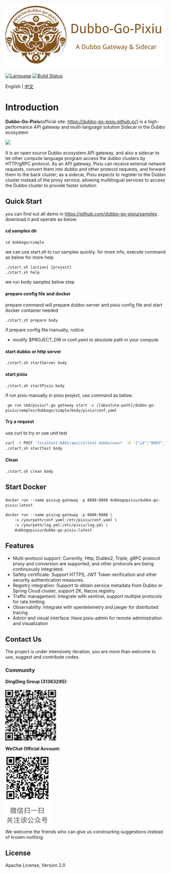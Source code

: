 [![Pixiu Logo](docs/images/pixiu-logo-v4.png)](http://alexstocks.github.io/html/dubbogo.html)


[![Language](https://img.shields.io/badge/Language-Go-blue.svg)](https://golang.org/)
[![Build Status](https://travis-ci.org/dubbogo/dubbo-go-pixiu.svg?branch=master)](https://travis-ci.org/dubbogo/dubbo-go-pixiu)

English | [中文](./README_CN.md)

# Introduction

**Dubbo-Go-Pixiu**(official site: https://dubbo-go-pixiu.github.io/) is a high-performance API gateway and multi-language solution Sidecar in the Dubbo ecosystem


![](https://dubbo-go-pixiu.github.io/img/pixiu-dubbo-ecosystem.png)

It is an open source Dubbo ecosystem API gateway, and also a sidecar to let other compute language program access the dubbo clusters by HTTP/gRPC protocol. As an API gateway, Pixiu can receive external network requests, convert them into dubbo and other protocol requests, and forward them to the back cluster; as a sidecar, Pixiu expects to register to the Dubbo cluster instead of the proxy service, allowing multilingual services to access the Dubbo cluster to provide faster solution


## Quick Start

you can find out all demo in https://github.com/dubbo-go-pixiu/samples.
download it and operate as below.

#### cd samples dir

```
cd dubbogo/simple
```

we can use start.sh to run samples quickly. for more info, execute command as below for more help

```
./start.sh [action] [project]
./start.sh help
```

we run body samples below step

#### prepare config file and docker 

prepare command will prepare dubbo-server and pixiu config file and start docker container needed

```
./start.sh prepare body
```

if prepare config file manually, notice:
- modify $PROJECT_DIR in conf.yaml to absolute path in your compute 

#### start dubbo or http server

```
./start.sh startServer body
```

#### start pixiu 

```
./start.sh startPixiu body
```

if run pixiu manually in pixiu project, use command as below.

```
 go run cmd/pixiu/*.go gateway start -c /[absolute-path]/dubbo-go-pixiu/samples/dubbogo/simple/body/pixiu/conf.yaml
```


#### Try a request

use curl to try or use unit test

```bash
curl -X POST 'localhost:8881/api/v1/test-dubbo/user' -d '{"id":"0003","code":3,"name":"dubbogo","age":99}' --header 'Content-Type: application/json' 
./start.sh startTest body
```

#### Clean

```
./start.sh clean body
```

## Start Docker

#### 
```shell
docker run --name pixiug-gateway -p 8888:8888 dubbogopixiu/dubbo-go-pixiu:latest

```
```
docker run --name pixiug-gateway -p 8888:8888 \
    -v /yourpath/conf.yaml:/etc/pixiu/conf.yaml \
    -v /yourpath/log.yml:/etc/pixiu/log.yml \
    dubbogopixiu/dubbo-go-pixiu:latest
```

## Features

- Multi-protocol support: Currently, Http, Dubbo2, Triple, gRPC protocol proxy and conversion are supported, and other protocols are being continuously integrated.
- Safety certificate: Support HTTPS, JWT Token verification and other security authentication measures.
- Registry integration: Support to obtain service metadata from Dubbo or Spring Cloud cluster, support ZK, Nacos registry.
- Traffic management: Integrate with sentinel, support multiple protocols for rate limiting.
- Observability: Integrate with opentelemetry and jaeger for distributed tracing.
- Admin and visual interface: Have pixiu-admin for remote administration and visualization

## Contact Us

The project is under intensively iteration, you are more than welcome to use, suggest and contribute codes. 

### Community
 
**DingDing Group (31363295):**

[![flowchart](./docs/images/dubbogo-dingding.png)](docs/images/dubbogo-dingding.png)

**WeChat Official Account:** 

[![flowchart](./docs/images/dubbogo-wechat.png)](docs/images/dubbogo-wechat.png)


We welcome the friends who can give us constructing suggestions instead of known-nothing.

## License

Apache License, Version 2.0
